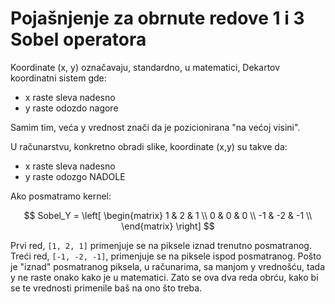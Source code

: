# Pojašnjenje za obrnute redove 1 i 3 Sobel operatora

Koordinate (x, y) označavaju, standardno, u matematici, Dekartov koordinatni sistem gde:
- x raste sleva nadesno
- y raste odozdo nagore

Samim tim, veća y vrednost znači da je pozicionirana "na većoj visini".

U računarstvu, konkretno obradi slike, koordinate (x,y) su takve da:
- x raste sleva nadesno
- y raste odozgo NADOLE

Ako posmatramo kernel:

$$
Sobel_Y = \left[
\begin{matrix}
1 & 2 & 1 \\
0 & 0 & 0 \\
-1 & -2 & -1 \\
\end{matrix}
\right]
$$

Prvi red, `[1, 2, 1]` primenjuje se na piksele iznad trenutno posmatranog. Treći red, `[-1, -2, -1]`, primenjuje se na piksele ispod posmatranog. Pošto je "iznad" posmatranog piksela, u računarima, sa manjom y vrednošću, tada y ne raste onako kako je u matematici. Zato se ova dva reda obrću, kako bi se te vrednosti primenile baš na ono što treba.